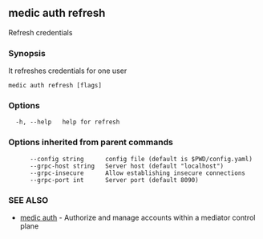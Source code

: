 ## medic auth refresh

Refresh credentials

### Synopsis

It refreshes credentials for one user

```
medic auth refresh [flags]
```

### Options

```
  -h, --help   help for refresh
```

### Options inherited from parent commands

```
      --config string      config file (default is $PWD/config.yaml)
      --grpc-host string   Server host (default "localhost")
      --grpc-insecure      Allow establishing insecure connections
      --grpc-port int      Server port (default 8090)
```

### SEE ALSO

* [medic auth](medic_auth.md)	 - Authorize and manage accounts within a mediator control plane

